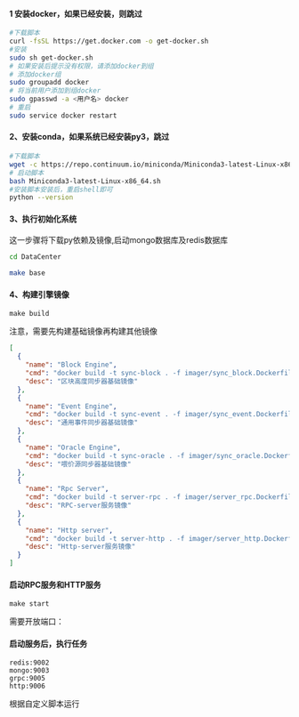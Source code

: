 #### 1 安装docker，如果已经安装，则跳过

```bash
#下载脚本
curl -fsSL https://get.docker.com -o get-docker.sh
#安装
sudo sh get-docker.sh
# 如果安装后提示没有权限，请添加docker到组
# 添加docker组
sudo groupadd docker
# 将当前用户添加到组docker
sudo gpasswd -a <用户名> docker
# 重启
sudo service docker restart
```

#### 2、安装conda，如果系统已经安装py3，跳过

```bash
#下载脚本
wget -c https://repo.continuum.io/miniconda/Miniconda3-latest-Linux-x86_64.sh
# 启动脚本
bash Miniconda3-latest-Linux-x86_64.sh 
#安装脚本安装后，重启shell即可
python --version
```

#### 3、执行初始化系统

这一步骤将下载py依赖及镜像,启动mongo数据库及redis数据库

```bash
cd DataCenter
```

```bash
make base
```

#### 4、构建引擎镜像

```shell
make build
```

注意，需要先构建基础镜像再构建其他镜像

```json
[
  {
    "name": "Block Engine",
    "cmd": "docker build -t sync-block . -f imager/sync_block.Dockerfile",
    "desc": "区块高度同步器基础镜像"
  },
  {
    "name": "Event Engine",
    "cmd": "docker build -t sync-event . -f imager/sync_event.Dockerfile",
    "desc": "通用事件同步器基础镜像"
  },
  {
    "name": "Oracle Engine",
    "cmd": "docker build -t sync-oracle . -f imager/sync_oracle.Dockerfile",
    "desc": "喂价源同步器基础镜像"
  },
  {
    "name": "Rpc Server",
    "cmd": "docker build -t server-rpc . -f imager/server_rpc.Dockerfile",
    "desc": "RPC-server服务镜像"
  },
  {
    "name": "Http server",
    "cmd": "docker build -t server-http . -f imager/server_http.Dockerfile",
    "desc": "Http-server服务镜像"
  }
]
```

#### 启动RPC服务和HTTP服务

```shell
make start
```

需要开放端口：

#### 启动服务后，执行任务

```shell
redis:9002
mongo:9003
grpc:9005
http:9006
```

根据自定义脚本运行

